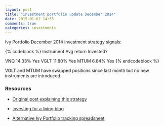 ```yaml
---
layout: post
title: "Investment portfolio update December 2014"
date: 2015-01-02 14:53
comments: true
categories: investments
---
```


Ivy Portfolio December 2014 investment strategy signals:

{% codeblock %}
Instrument      Avg return      Invested?

VNQ             14.33%          Yes
VGLT            11.80%          Yes
MTUM            6.84%           Yes
{% endcodeblock %}

VGLT and MTUM have swapped positions since last month but no new instruments are introduced.

### Resources

 * [Original post explaining this strategy](/blog/2013/10/30/investment-portfolio-update-october-2013/)

 * [Investing for a living blog](http://investingforaliving.wordpress.com/)

 * [Alternative Ivy Portfolio tracking spreadsheet](https://docs.google.com/spreadsheet/ccc?key=0Ai0xPgGdCts3dEhZVUVXTFQtOEdsRUYwSmRLN3M0NHc&usp=sharing#gid=1)